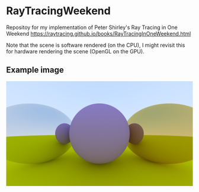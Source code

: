 # RayTracingWeekend
Repositoy for my implementation of Peter Shirley's Ray Tracing in One Weekend
https://raytracing.github.io/books/RayTracingInOneWeekend.html

Note that the scene is software rendered (on the CPU), I might revisit this for hardware rendering the scene (OpenGL on the GPU).

## Example image

![Spheres](assets/RayTracingSpheres.png)
